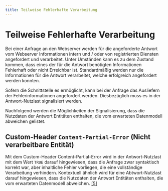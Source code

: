 ```yaml
---
title: Teilweise Fehlerhafte Verarbeitung
---
```


# Teilweise Fehlerhafte Verarbeitung

Bei einer Anfrage an den Webserver werden für die angeforderte Antwort vom Webserver Informationen intern und / oder von registrierten Diensten angefordert und verarbeitet. Unter Umständen kann es zu dem Zustand kommen, dass eines der für die Antwort benötigten Informationen Fehlerhaft oder nicht Erreichbar ist. Standardmäßig werden nur die Informationen für die Antwort verarbeitet, welche erfolgreich angefordert werden konnten.

Sofern die Schnittstelle es ermöglicht, kann bei der Anfrage das Ausliefern der Fehlerinformationen angefordert werden. Diesbezüglich muss es in der Antwort-Nutzlast signalisiert werden.

Nachfolgend werden die Möglichkeiten der Signalisierung, dass die Nutzdaten der Antwort Entitäten enthalten, die vom erwarteten Datenmodell abweichen gelistet.

## Custom-Header `Content-Partial-Error` (Nicht verarbeitbare Entität)

Mit dem Custom-Header Content-Partial-Error wird in der Antwort-Nutzlast mit dem Wert `TRUE` darauf hingewiesen, dass die Anfrage zwar syntaktisch korrekt war, aber inhaltliche Fehler vorliegen, die eine vollständige Verarbeitung verhindern. Kontextuell ähnlich wird für eine Abtwort-Nutzlast darauf hingewiesen, dass die Nutzdaten der Antwort Entitäten enthalten, die vom erwarteten Datenmodell abweichen. [[5]](https://www.rfc-editor.org/rfc/rfc6648)
